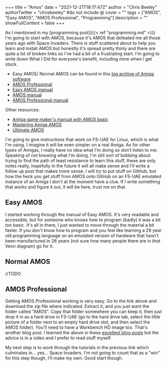 +++
title = "Amos"
date = "2021-12-21T18:17:47Z"
author = "Chris Beeley"
authorTwitter = "chrisbeeley" #do not include @
cover = ""
tags = ["AMOS", "Easy AMOS", "AMOS Professional", "Programming"]
description = ""
showFullContent = false
+++

As I mentioned in my [programming post]({{< ref "programming.md" >}}) I'm going to start with AMOS, because it's AMOS that defeated me all those years ago with Space Invaders. There is stuff scattered about to help you learn and install AMOS but honestly it's spread pretty thinly and there are quite a lot of broken links so I've had a bit of a frustrating start. I'm going to write down What I Did for everyone's benefit, including mine when I get stuck. 

* Easy AMOS/ Normal AMOS can be found in this [big archive of Amiga software](https://archive.org/details/Commodore_Amiga_TOSEC_2012_04_10)
* [AMOS Professional](https://github.com/marc365/AMOS-Professional-365/releases/tag/365)
* [Easy AMOS manual](https://www.retro-commodore.eu/download.php?file=Mandarian_Easy_Amos.pdf)
* [AMOS manual](https://www.retro-commodore.eu/download.php?file=Mandarin_Amos_The_Creator_User_Guide.pdf)
* [AMOS Professional manual](http://www.classicamiga.com/images/stories/jreviews/software/A/manuals/AmosPro.pdf)

Other resources:

* [Amiga game maker's manual with AMOS basic](https://archive.org/details/amiga-game-makers-manual/mode/2up)
* [Mastering Amiga AMOS](https://retro-commodore.eu/files/downloads/amigamanuals-xiik.net/eBooks/Mastering%20Amiga%20Amos%20-%20eBook-ENG.pdf)
* [Ultimate AMOS](https://gitlab.com/amigasourcecodepreservation/ultimate-amos/-/raw/master/pdf/ultimate-amos-1994-holborn.pdf)

I'm going to give instructions that work on FS-UAE for Linux, which is what I'm using. I imagine it will be even simpler on a real Amiga. As for other types of Amigas, I really have no idea what I'm doing so don't listen to me. Speaking of not knowing what I'm doing, I'm still sort of bobbing about trying to find the path of least resistance to learn this stuff, these are only notes really, hopefully in the future it will all make sense and I'll write a follow up post that makes more sense. I will *try* to put stuff on GitHub, but how the heck you get stuff from AMOS onto GitHub on an FS-UAE emulated instance of an Amiga I don't at the moment have a clue. If I write something that works and figure it out, it will be here, trust me on that.

## Easy AMOS

I started working through the manual of Easy AMOS. It's very readable and accessible, but for someone who knows how to program (badly) it was a bit *too* basic. It's all in there, I just wanted to move through the material a bit faster. If you don't know how to program and you feel like learning a 29 year old programming language on an emulated version of hardware that hasn't been manufactured in 26 years (not sure how many people there are in *that* Venn diagram) go for it. 

## Normal AMOS

//TODO

## AMOS Professional

Getting AMOS Professional working is very easy. Go to the link above and download the zip file where indicated. Extract it, and you just want the folder called "AMOS". Copy that folder somewhere you can keep it, then just drop it in as a hard drive in FS-UAE (go to the hard drive tab, select the little picture of a folder next to an empty hard drive slot, and then select the AMOS folder). You'll need to have a Workbench HD image too. That's another blog post. I learned the above in these [excellent blog posts](https://retrogamecoders.com/installing-amos-basic/) but the advice is in a video and I prefer to read stuff myself.

My next step is to work through the tutorials in the previous link which culminates in... yes... Space Invaders. I'm not going to count that as a "win" for this step though, I'll make my own. Good start though.
